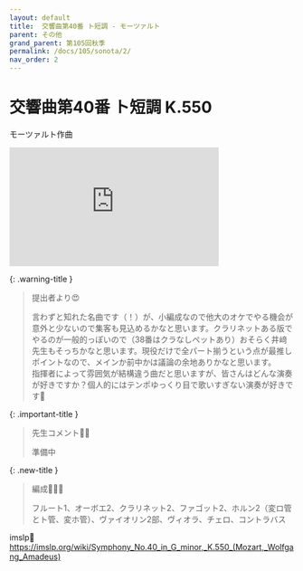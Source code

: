 ```yaml
---
layout: default
title:  交響曲第40番 ト短調 - モーツァルト
parent: その他
grand_parent: 第105回秋季
permalink: /docs/105/sonota/2/
nav_order: 2
---
```


# 交響曲第40番 ト短調 K.550

モーツァルト作曲

<iframe width="370" height="210" src="https://www.youtube.com/embed/jzUJWDU_1Rg?si=lHq8Ly9k9RtcQzB3" title="YouTube video player" frameborder="0" allow="accelerometer; autoplay; clipboard-write; encrypted-media; gyroscope; picture-in-picture; web-share" referrerpolicy="strict-origin-when-cross-origin" allowfullscreen></iframe>

{: .warning-title }
> 提出者より😍
>
> 言わずと知れた名曲です（！）が、小編成なので他大のオケでやる機会が意外と少ないので集客も見込めるかなと思います。クラリネットある版でやるのが一般的っぽいので（38番はクラなしペットあり）おそらく井﨑先生もそっちかなと思います。現役だけで全パート揃うという点が最推しポイントなので、メインか前中かは議論の余地ありかなと思います。<br>指揮者によって雰囲気が結構違う曲だと思いますが、皆さんはどんな演奏が好きですか？個人的にはテンポゆっくり目で歌いすぎない演奏が好きです🤩

{: .important-title }
> 先生コメント🤵‍♂️
>
> 準備中

{: .new-title }
> 編成🎻🎺🥁
>
> フルート1、オーボエ2、クラリネット2、ファゴット2、ホルン2（変ロ管とト管、変ホ管）、ヴァイオリン2部、ヴィオラ、チェロ、コントラバス

imslp🎼
<a href="https://imslp.org/wiki/Symphony_No.40_in_G_minor,_K.550_(Mozart,_Wolfgang_Amadeus)">https://imslp.org/wiki/Symphony_No.40_in_G_minor,_K.550_(Mozart,_Wolfgang_Amadeus)</a>